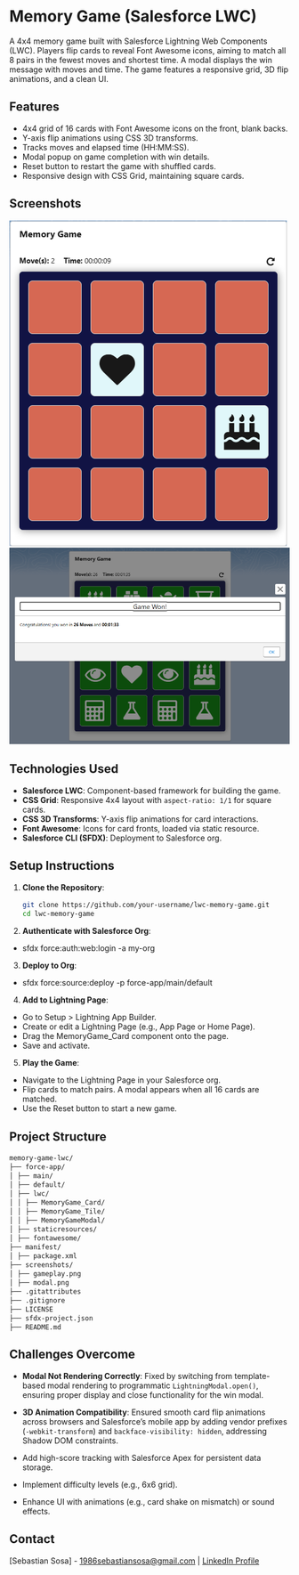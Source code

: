 # Memory Game (Salesforce LWC)

A 4x4 memory game built with Salesforce Lightning Web Components (LWC). Players flip cards to reveal Font Awesome icons, aiming to match all 8 pairs in the fewest moves and shortest time. A modal displays the win message with moves and time. The game features a responsive grid, 3D flip animations, and a clean UI.

## Features

- 4x4 grid of 16 cards with Font Awesome icons on the front, blank backs.
- Y-axis flip animations using CSS 3D transforms.
- Tracks moves and elapsed time (HH:MM:SS).
- Modal popup on game completion with win details.
- Reset button to restart the game with shuffled cards.
- Responsive design with CSS Grid, maintaining square cards.

## Screenshots

![Gameplay](screenshots/memory-game-sc-2.png)
![Win Modal](screenshots/memory-game-sc-4.png)

## Technologies Used

- **Salesforce LWC**: Component-based framework for building the game.
- **CSS Grid**: Responsive 4x4 layout with `aspect-ratio: 1/1` for square cards.
- **CSS 3D Transforms**: Y-axis flip animations for card interactions.
- **Font Awesome**: Icons for card fronts, loaded via static resource.
- **Salesforce CLI (SFDX)**: Deployment to Salesforce org.

## Setup Instructions

1. **Clone the Repository**:
   ```bash
   git clone https://github.com/your-username/lwc-memory-game.git
   cd lwc-memory-game
   ```
2. **Authenticate with Salesforce Org**:

- sfdx force:auth:web:login -a my-org

3. **Deploy to Org**:

- sfdx force:source:deploy -p force-app/main/default

4. **Add to Lightning Page**:

- Go to Setup > Lightning App Builder.
- Create or edit a Lightning Page (e.g., App Page or Home Page).
- Drag the MemoryGame_Card component onto the page.
- Save and activate.

5. **Play the Game**:

- Navigate to the Lightning Page in your Salesforce org.
- Flip cards to match pairs. A modal appears when all 16 cards are matched.
- Use the Reset button to start a new game.

## Project Structure

```
memory-game-lwc/
├── force-app/
│ ├── main/
│ ├── default/
│ ├── lwc/
│ │ ├── MemoryGame_Card/
│ │ ├── MemoryGame_Tile/
│ │ ├── MemoryGameModal/
│ ├── staticresources/
│ ├── fontawesome/
├── manifest/
│ ├── package.xml
├── screenshots/
│ ├── gameplay.png
│ ├── modal.png
├── .gitattributes
├── .gitignore
├── LICENSE
├── sfdx-project.json
├── README.md
```

## Challenges Overcome

- **Modal Not Rendering Correctly**: Fixed by switching from template-based modal rendering to programmatic `LightningModal.open()`, ensuring proper display and close functionality for the win modal.
- **3D Animation Compatibility**: Ensured smooth card flip animations across browsers and Salesforce’s mobile app by adding vendor prefixes (`-webkit-transform`) and `backface-visibility: hidden`, addressing Shadow DOM constraints.

- Add high-score tracking with Salesforce Apex for persistent data storage.
- Implement difficulty levels (e.g., 6x6 grid).
- Enhance UI with animations (e.g., card shake on mismatch) or sound effects.

## Contact

[Sebastian Sosa] - [1986sebastiansosa@gmail.com](mailto:1986sebastiansosa@gmail.com) | [LinkedIn Profile](https://www.linkedin.com/in/sebastian-sosa-cinotti/)

